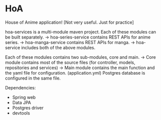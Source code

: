 # HoA 
House of Anime application! [Not very useful. Just for practice]

hoa-services is a multi-module maven project. Each of these modules can be built separately.
-> hoa-series-service contains REST APIs for anime series.
-> hoa-manga-service contains REST APIs for manga.
-> hoa-service includes both of the above modules.

Each of these modules contains two sub-modules, core and main.
-> Core module contains most of the source files (for controller, models, repositories and services)
-> Main module contains the main function and the yaml file for configuration. (application.yml) Postgres database is configured in the same file. 

Dependencies:
* Spring web
* Data JPA
* Postgres driver
* devtools

